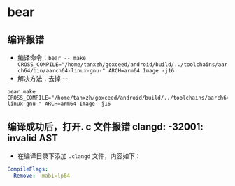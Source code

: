 
# bear


## 编译报错 
- 编译命令：`bear -- make CROSS_COMPILE="/home/tanxzh/goxceed/android/build/../toolchains/aarch64/bin/aarch64-linux-gnu-" ARCH=arm64 Image -j16`
- 解决方法：去掉 --
```shell
bear make CROSS_COMPILE="/home/tanxzh/goxceed/android/build/../toolchains/aarch64/bin/aarch64-linux-gnu-" ARCH=arm64 Image -j16
```



## 编译成功后，打开. c 文件报错 clangd: -32001: invalid AST
- 在编译目录下添加 `.clangd` 文件，内容如下：
```yaml
CompileFlags:
  Remove: -mabi=lp64
```